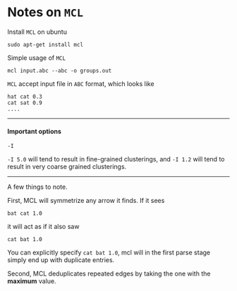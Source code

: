 
Notes on `MCL`
=======

Install `MCL` on ubuntu

    sudo apt-get install mcl

Simple usage of `MCL`

    mcl input.abc --abc -o groups.out

`MCL` accept input file in `ABC` format, which looks like

    hat cat 0.3
    cat sat 0.9
    ....

-------

#### Important options ####

`-I`

`-I 5.0` will tend to result in fine-grained clusterings, and `-I 1.2` will tend to result in very coarse grained clusterings. 



-------

A few things to note. 

First, MCL will symmetrize any arrow it finds. If it sees

    bat cat 1.0 

it will act as if it also saw 

    cat bat 1.0

You can explicitly specify `cat bat 1.0`, mcl will in the first
parse stage simply end up with duplicate entries. 

Second, MCL deduplicates repeated edges by taking the one with the
**maximum** value. 


